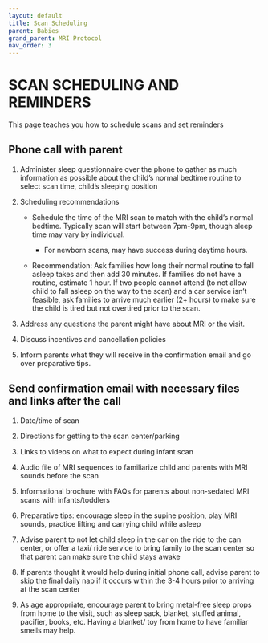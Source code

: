 ```yaml
---
layout: default
title: Scan Scheduling
parent: Babies
grand_parent: MRI Protocol
nav_order: 3
---
```


# SCAN SCHEDULING AND REMINDERS

This page teaches you how to schedule scans and set reminders

## Phone call with parent

1. Administer sleep questionnaire over the phone to gather as much information as possible about the child’s normal bedtime routine to select scan time, child’s sleeping position

2. Scheduling recommendations
    
    * Schedule the time of the MRI scan to match with the child’s normal bedtime. Typically scan will start between 7pm-9pm, though sleep time may vary by individual. 

        * For newborn scans, may have success during daytime hours.

     * Recommendation: Ask families how long their normal routine to fall asleep takes and then add 30 minutes. If families do not have a routine, estimate 1 hour. If two people cannot attend (to not allow child to fall asleep on the way to the scan) and a car service isn’t feasible, ask families to arrive much earlier (2+ hours) to make sure the child is tired but not overtired prior to the scan.

3. Address any questions the parent might have about MRI or the visit.

4. Discuss incentives and cancellation policies

5. Inform parents what they will receive in the confirmation email and go over preparative tips. 

## Send confirmation email with necessary files and links after the call

1. Date/time of scan

2. Directions for getting to the scan center/parking

3. Links to videos on what to expect during infant scan

4. Audio file of MRI sequences to familiarize child and parents with MRI sounds before the scan

5. Informational brochure with FAQs for parents about non-sedated MRI scans with infants/toddlers

6. Preparative tips: encourage sleep in the supine position, play MRI sounds, practice lifting and carrying child while asleep 

7. Advise parent to not let child sleep in the car on the ride to the can center, or offer a taxi/ ride service to bring family to the scan center so that parent can make sure the child stays awake

8. If parents thought it would help during initial phone call, advise parent to skip the final daily nap if it occurs within the 3-4 hours prior to arriving at the scan center

9. As age appropriate, encourage parent to bring metal-free sleep props from home to the visit, such as sleep sack, blanket, stuffed animal, pacifier, books, etc. Having a blanket/ toy from home to have familiar smells may help.	
